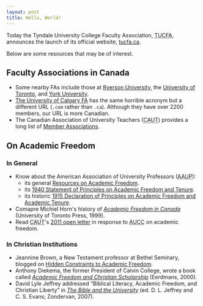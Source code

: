 ```yaml
---
layout: post
title: Hello, World!
---
```


Today the Tyndale University College Faculty Association, <abbr title="Tyndale University College Faculty Association">TUCFA</abbr>, announces the launch of its official website, [tucfa.ca](http://tucfa.ca/).

Below are some resources that may be of interest.

## Faculty Associations in Canada

* Some nearby FAs include those at [Ryerson University](http://rfa.ryerson.ca/), the [University of Toronto](http://www.utfa.org/), and [York University](http://www.yufa.ca/).
* [The University of Calgary FA](http://www.tucfa.com/) has the same horrible acronym but a different URL (`.com` rather than `.ca`). Although they have over 2200 members, our URL is more Canadian.
* The Canadian Association of University Teachers (<abbr title="Canadian Association of University Teachers">CAUT</abbr>) provides a long list of [Member Associations](http://www.caut.ca/about-us/member-associations).

## On Academic Freedom

### In General

* Know about the American Association of University Professors (<abbr title="American Association of University Professors">AAUP</abbr>):
	* its general [Resources on Academic Freedom](http://www.aaup.org/our-programs/academic-freedom/resources-academic-freedom).
	* its [1940 Statement of Principles on Academic Freedom and Tenure](http://www.aaup.org/report/1940-statement-principles-academic-freedom-and-tenure).
	* its historic [1915 Declaration of Principles on Academic Freedom and Academic Tenure](http://www.aaup.org/NR/rdonlyres/A6520A9D-0A9A-47B3-B550-C006B5B224E7/0/1915Declaration.pdf).
* Comapre Michiel Horn's history of [*Academic Freedom in Canada*](http://tyndale.worldcat.org/oclc/431553723) (University of Toronto Press, 1999).
* Read <abbr title="Canadian Association of University Teachers">CAUT</abbr>'s [2011 open letter](http://www.caut.ca/news/2011/11/24/caut-responds-to-aucc%27s-new-academic-freedom-statement) in response to <abbr title="Association of Universities and Colleges of Canada">AUCC</abbr> on academic freedom.

### In Christian Institutions

* Jeannine Brown, a New Testament professor at Bethel Seminary, blogged on [Hidden Constraints to Academic Freedom](http://www.respectfulconversation.net/ae-conversation/2013/11/5/hidden-constraints-to-academic-freedom.html).
*  Anthony Diekema, the former President of Calvin College, wrote a book called [*Academic Freedom and Christian Scholarship*](http://www.eerdmans.com/Products/4756/academic-freedom-and-christian-scholarship.aspx) (Eerdmans, 2000).
* David Lyle Jeffrey addressed “Biblical Literacy, Academic Freedom, and Christian Liberty” in [*The Bible and the University*](http://tyndale.worldcat.org/oclc/123818275) (ed. D. L. Jeffrey and C. S. Evans; Zondervan, 2007).
